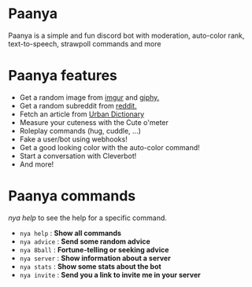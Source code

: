 # Paanya

Paanya is a simple and fun discord bot with moderation, auto-color rank, text-to-speech, strawpoll commands and more

# Paanya features

- Get a random image from [imgur](https://giphy.com/) and  [giphy.](https://imgur.com/)
- Get a random subreddit from [reddit.](https://www.reddit.com/)
- Fetch an article from [Urban Dictionary](https://www.urbandictionary.com/)
- Measure your cuteness with the Cute o'meter
- Roleplay commands (hug, cuddle, ...)
- Fake a user/bot using webhooks!
- Get a good looking color with the auto-color command!
- Start a conversation with Cleverbot!
- And more!

# Paanya commands

*nya help <command>* to see the help for a specific command.

- ``nya help`` : **Show all commands**
- ``nya advice`` : **Send some random advice**
- ``nya 8ball`` : **Fortune-telling or seeking advice**
- ``nya server`` : **Show information about a server**
- ``nya stats`` : **Show some stats about the bot**
- ``nya invite`` : **Send you a link to invite me in your server**
